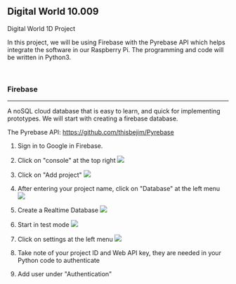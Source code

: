 ## Digital World 10.009
 Digital World 1D Project
 
 In this project, we will be using Firebase with the Pyrebase API which helps integrate the software in our Raspberry Pi. The programming and code will be written in Python3.
 
 <br/>
 
 ### Firebase
 ---
 A noSQL cloud database that is easy to learn, and quick for implementing prototypes.
 We will start with creating a firebase database.
 
 The Pyrebase API: https://github.com/thisbejim/Pyrebase
 
1. Sign in to Google in Firebase.
2. Click on "console" at the top right
![](https://i.imgur.com/o1z2GAV.png)

3. Click on "Add project"
![](https://i.imgur.com/y35plBz.png)

4. After entering your project name, click on "Database" at the left menu
![](https://i.imgur.com/f7epLPf.png)

5. Create a Realtime Database
![](https://i.imgur.com/NDN02Js.png)

6. Start in test mode
![](https://i.imgur.com/1ohCFSF.png)

7. Click on settings at the left menu
![](https://i.imgur.com/40bULh2.png)

8. Take note of your project ID and Web API key, they are needed in your Python code to authenticate

9. Add user under "Authentication"